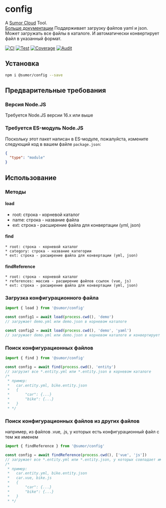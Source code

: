 # config

A [Sumor Cloud](https://sumor.cloud) Tool.  
[Больше документации](https://sumor.cloud/config)
Поддерживает загрузку файлов yaml и json. Может загружать все файлы в каталоге.
И автоматически конвертирует файл в указанный формат.

[![CI](https://github.com/sumor-cloud/config/actions/workflows/ci.yml/badge.svg)](https://github.com/sumor-cloud/config/actions/workflows/ci.yml)
[![Test](https://github.com/sumor-cloud/config/actions/workflows/ut.yml/badge.svg)](https://github.com/sumor-cloud/config/actions/workflows/ut.yml)
[![Coverage](https://github.com/sumor-cloud/config/actions/workflows/coverage.yml/badge.svg)](https://github.com/sumor-cloud/config/actions/workflows/coverage.yml)
[![Audit](https://github.com/sumor-cloud/config/actions/workflows/audit.yml/badge.svg)](https://github.com/sumor-cloud/config/actions/workflows/audit.yml)

## Установка

```bash
npm i @sumor/config --save
```

## Предварительные требования

### Версия Node.JS

Требуется Node.JS версии 16.x или выше

### Требуется ES-модуль Node.JS

Поскольку этот пакет написан в ES-модуле,
пожалуйста, измените следующий код в вашем файле `package.json`:

```json
{
  "type": "module"
}
```

## Использование

### Методы

#### load

- root: строка - корневой каталог
- name: строка - название файла
- ext: строка - расширение файла для конвертации (yml, json)

#### find

    * root: строка - корневой каталог
    * category: строка - название категории
    * ext: строка - расширение файла для конвертации (yml, json)

#### findReference

    * root: строка - корневой каталог
    * references: массив - расширение файлов ссылок (vue, js)
    * ext: строка - расширение файла для конвертации (yml, json)

### Загрузка конфигурационного файла

```javascript
import { load } from '@sumor/config'

const config1 = await load(process.cwd(), 'demo')
// загружает demo.yml или demo.json в корневом каталоге

const config2 = await load(process.cwd(), 'demo', 'yaml')
// загружает demo.yml или demo.json в корневом каталоге и конвертирует его в файл формата yaml
```

### Поиск конфигурационных файлов

```javascript
import { find } from '@sumor/config'

const config = await find(process.cwd(), 'entity')
// загрузит все *.entity.yml или *.entity.json в корневом каталоге
/*
 * пример:
 *   car.entity.yml, bike.entity.json
 *   {
 *       "car": {...}
 *       "bike": {...}
 *   }
 * */
```

### Поиск конфигурационных файлов из других файлов

например, из файлов .vue, .js, у которых есть конфигурационный файл с тем же именем

```javascript
import { findReference } from '@sumor/config'

const config = await findReference(process.cwd(), ['vue', 'js'])
// загружает все *.entity.yml или *.entity.json, у которых совпадает имя с *.vue или *.js в корневом каталоге
/*
 * пример:
 *   car.entity.yml, bike.entity.json
 *   car.vue, bike.js
 *   {
 *       "car": {...}
 *       "bike": {...}
 *   }
 * */
```